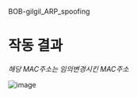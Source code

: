 BOB-gilgil_ARP_spoofing

# 작동 결과
*해당 MAC주소는 임의변경시킨 MAC주소*

![image](https://user-images.githubusercontent.com/4939738/62993525-9244dd00-be92-11e9-9a28-c10c3728778e.png)
